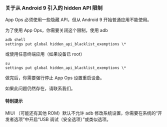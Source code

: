 ### 关于从 Android 9 引入的 hidden API 限制

App Ops 必须使用一些隐藏 API，但从 Android 9 开始普通应用不能使用。

为了使用 App Ops，你需要关闭这个限制，使用 adb

```
adb shell
settings put global hidden_api_blacklist_exemptions \*
```

或使用任意终端应用（如果设备已 root）

```
su
settings put global hidden_api_blacklist_exemptions \*
```

做完后，你需要强行停止 App Ops 设置重启设备。

如果此问题仍然存在，请联系我们。

#### 特别提示

MIUI （可能还有其他 ROM）默认不允许 adb 修改系统设置，你需要在系统的“开发者选项”中开启“USB 调试（安全选项）”或类似选项。